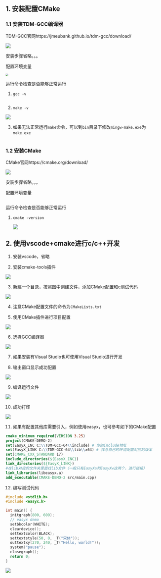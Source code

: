 ## 1. 安装配置CMake

### 1.1 安装TDM-GCC编译器

TDM-GCC官网https://jmeubank.github.io/tdm-gcc/download/

![](https://picgo-img-repo.oss-cn-beijing.aliyuncs.com/img/38e879fa742f21ec54226435d14120b8.png)

安装步骤省略。。。



配置环境变量

<img src="https://picgo-img-repo.oss-cn-beijing.aliyuncs.com/img/f9a9c697abe2f2534ef3f3f02e1b104a.png" style="zoom:50%;" />

运行命令检查是否能够正常运行

1. `gcc -v`

<img src="https://picgo-img-repo.oss-cn-beijing.aliyuncs.com/img/b3030e03759f3c1259edd4aecc4f76aa.png" alt="" style="zoom: 50%;" />

2. `make -v`

![](https://picgo-img-repo.oss-cn-beijing.aliyuncs.com/img/e8dd491488c9456351187f72553bd15c.png)

3. 如果无法正常运行`make`命令，可以到`bin`目录下修改`mingw-make.exe`为`make.exe`

<img src="https://picgo-img-repo.oss-cn-beijing.aliyuncs.com/img/f41ccbd8789f9c9d98adcc0cd41639be.png" alt="" style="zoom:50%;" />



### 1.2 安装CMake

CMake官网https://cmake.org/download/

![](https://picgo-img-repo.oss-cn-beijing.aliyuncs.com/img/5dfbbf016b1541a2e676b41b4b140c2a.png)



安装步骤省略。。。



配置环境变量

<img src="https://picgo-img-repo.oss-cn-beijing.aliyuncs.com/img/9336a23aeab5a9b4e547ad9abf8b8f4e.png" alt="" style="zoom:50%;" />

运行命令检查是否能够正常运行

1. `cmake -version`

   ![](https://picgo-img-repo.oss-cn-beijing.aliyuncs.com/img/b86f6b7c740af15a1c66d53b843bf23d.png)

   



## 2. 使用vscode+cmake进行c/c++开发

1. 安装vscode，省略

2. 安装cmake-tools插件

![](https://picgo-img-repo.oss-cn-beijing.aliyuncs.com/img/8d5c18a5b6d577c41bd2be74c7530cf3.png)

3. 新建一个目录，按照图中创建文件，添加CMake配置和c测试代码

![](https://picgo-img-repo.oss-cn-beijing.aliyuncs.com/img/aec20f4029ccd3679e8dbebda3ccb272.png)

4. 注意CMake配置文件的命令为`CMakeLists.txt`

5. 使用CMake插件进行项目配置

![](https://picgo-img-repo.oss-cn-beijing.aliyuncs.com/img/8a1a48863322f826f6fcc794d0232e91.png)

6. 选择GCC编译器

![](https://picgo-img-repo.oss-cn-beijing.aliyuncs.com/img/f9594c51fdbc5d4f823a8113c4b4e9de.png)

7. 如果安装有Visual Studio也可使用Visual Studio进行开发

8. 输出窗口显示成功配置

![](https://picgo-img-repo.oss-cn-beijing.aliyuncs.com/img/8fff6e43b818e0bf86cff9d3abfd8b85.png)

9. 编译运行文件

![](https://picgo-img-repo.oss-cn-beijing.aliyuncs.com/img/43c9036c5930f0281e8212bd8da8674a.png)

10. 成功打印

![](https://picgo-img-repo.oss-cn-beijing.aliyuncs.com/img/ecedb11aa65683f13e7b7476dbf1bdb3.png)

11. 如果有配置其他库需要引入，例如使用easyx，也可参考如下的CMake配置

```cmake
cmake_minimum_required(VERSION 3.25)
project(CMAKE-DEMO-2)
set(EasyX_INC C:\\TDM-GCC-64\\include) # 你的include地址
set(EasyX_LINK C:\\TDM-GCC-64\\lib\\x64) # 找与自己的环境配置对应的版本
set(CMAKE_CXX_STANDARD 17)
include_directories(${EasyX_INC})
link_directories(${EasyX_LINK})
#在lib对应的文件夹里面找lib文件（一般只有EasyXa和EasyXw这两个，进行链接）
link_libraries(libeasyx.a)
add_executable(CMAKE-DEMO-2 src/main.cpp)
```

12. 编写测试代码

```c++
#include <stdlib.h>
#include <easyx.h>

int main() {
  initgraph(800, 600);
  // easyx demo
  setbkcolor(WHITE);
  cleardevice();
  settextcolor(BLACK);
  settextstyle(50, 0, _T("宋体"));
  outtextxy(270, 240, _T("Hello, world!"));
  system("pause");
  closegraph();
  return 0;
}
```

![](https://picgo-img-repo.oss-cn-beijing.aliyuncs.com/img/364ecba335f53a6b965ab58195a522e0.png)

